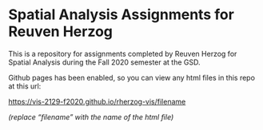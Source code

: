 # Spatial Analysis Assignments for Reuven Herzog

This is a repository for assignments completed by Reuven Herzog for Spatial Analysis during the Fall 2020 semester at the GSD.

Github pages has been enabled, so you can view any html files in this repo at this url:

https://vis-2129-f2020.github.io/rherzog-vis/filename

*(replace “filename” with the name of the html file)*
